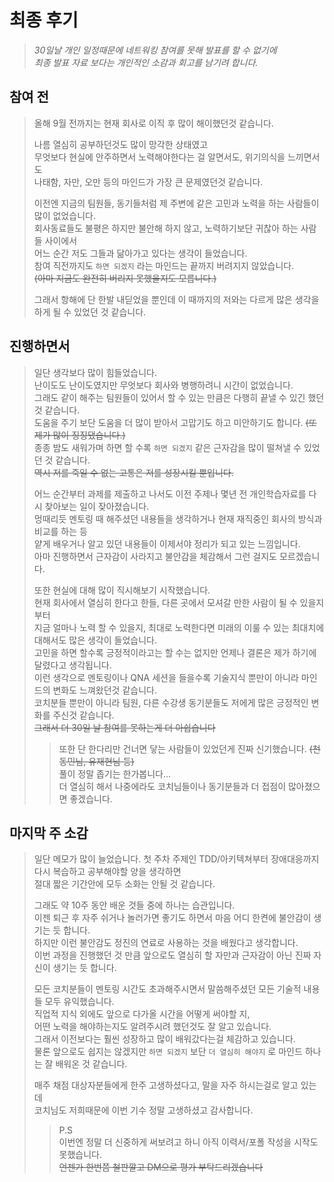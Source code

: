 # 최종 후기

> _30일날 개인 일정때문에 네트워킹 참여를 못해 발표를 할 수 없기에_  
> _최종 발표 자료 보다는 개인적인 소감과 회고를 남기려 합니다._

## 참여 전

> 올해 9월 전까지는 현재 회사로 이직 후 많이 해이했던것 같습니다.
>
> 나름 열심히 공부하던것도 많이 망각한 상태였고  
> 무엇보다 현실에 안주하면서 노력해야한다는 걸 알면서도, 위기의식을 느끼면서도     
> 나태함, 자만, 오만 등의 마인드가 가장 큰 문제였던것 같습니다.
>
> 이전엔 지금의 팀원들, 동기들처럼 제 주변에 같은 고민과 노력을 하는 사람들이 많이 없었습니다.  
> 회사동료들도 불평은 하지만 불안해 하지 않고, 노력하기보단 귀찮아 하는 사람들 사이에서  
> 어느 순간 저도 그들과 닮아가고 있다는 생각이 들었습니다.  
> 참여 직전까지도 ```하면 되겠지``` 라는 마인드는 끝까지 버려지지 않았습니다.  
> ~~(아마 지금도 완전히 버리지 못했을지도 모릅니다.)~~
>
> 그래서 항해에 단 한발 내딛었을 뿐인데 이 때까지의 저와는 다르게 많은 생각을 하게 될 수 있었던 것 같습니다.

## 진행하면서

> 일단 생각보다 많이 힘들었습니다.  
> 난이도도 난이도였지만 무엇보다 회사와 병행하려니 시간이 없었습니다.  
> 그래도 같이 해주는 팀원들이 있어서 할 수 있는 만큼은 다행히 끝낼 수 있긴 했던 것 같습니다.  
> 도움을 주기 보단 도움을 더 많이 받아서 고맙기도 하고 미안하기도 합니다. ~~(또 제가 많이 징징댔습니다.)~~  
> 종종 밤도 새워가며 하면 할 수록 ```하면 되겠지``` 같은 근자감을 많이 떨쳐낼 수 있었던 것 같습니다.  
> ~~역시 저를 죽일 수 없는 고통은 저를 성장시킬 뿐입니다.~~
>
> 어느 순간부터 과제를 제출하고 나서도 이전 주제나 몇년 전 개인학습자료를 다시 찾아보는 일이 잦아졌습니다.  
> 멍때리듯 멘토링 때 해주셨던 내용들을 생각하거나 현재 재직중인 회사의 방식과 비교를 하는 등  
> 얕게 배우거나 알고 있던 내용들이 이제서야 정리가 되고 있는 느낌입니다.  
> 아마 진행하면서 근자감이 사라지고 불안감을 체감해서 그런 걸지도 모르겠습니다.
>
> 또한 현실에 대해 많이 직시해보기 시작했습니다.  
> 현재 회사에서 열심히 한다고 한들, 다른 곳에서 모셔갈 만한 사람이 될 수 있을지 부터  
> 지금 얼마나 노력 할 수 있을지, 최대로 노력한다면 미래의 이룰 수 있는 최대치에 대해서도 많은 생각이 들었습니다.  
> 고민을 하면 할수록 긍정적이라고는 할 수는 없지만 언제나 결론은 제가 하기에 달렸다고 생각됩니다.  
> 이런 생각으로 멘토링이나 QNA 세션을 들을수록 기술지식 뿐만이 아니라 마인드의 변화도 느껴왔던것 같습니다.  
> 코치분들 뿐만이 아니라 팀원, 다른 수강생 동기분들도 저에게 많은 긍정적인 변화를 주신것 같습니다.  
> ~~그래서 더 30일 날 참여를 못하는게 더 아쉽습니다~~
>
>> 또한 단 한다리만 건너면 닿는 사람들이 있었던게 진짜 신기했습니다. ~~(천동민님, 유재현님 등)~~  
> > 풀이 정말 좁기는 한가봅니다...  
> > 더 열심히 해서 나중에라도 코치님들이나 동기분들과 더 접점이 많아졌으면 좋겠습니다.

## 마지막 주 소감

> 일단 메모가 많이 늘었습니다.
> 첫 주차 주제인 TDD/아키텍쳐부터 장애대응까지 다시 복습하고 공부해야할 양을 생각하면  
> 절대 짧은 기간안에 모두 소화는 안될 것 같습니다.
>
> 그래도 약 10주 동안 배운 것들 중에 하나는 습관입니다.  
> 이젠 퇴근 후 자주 쉬거나 놀러가면 좋기도 하면서 마음 어디 한켠에 불안감이 생기는 듯 합니다.  
> 하지만 이런 불안감도 정진의 연료로 사용하는 것을 배웠다고 생각합니다.  
> 이번 과정을 진행했던 것 만큼 앞으로도 열심히 할 자만과 근자감이 아닌 진짜 자신이 생기는 듯 합니다.
>
> 모든 코치분들이 멘토링 시간도 초과해주시면서 말씀해주셨던 모든 기술적 내용들 모두 유익했습니다.  
> 직업적 지식 외에도 앞으로 다가올 시간을 어떻게 써야할 지,   
> 어떤 노력을 해야하는지도 알려주시려 했던것도 잘 알고 있습니다.  
> 그래서 이전보다는 훨씬 성장하고 많이 배워갔다는걸 체감하고 있습니다.  
> 물론 앞으로도 쉽지는 않겠지만  ```하면 되겠지``` 보단 ```더 열심히 해야지``` 로 마인드 하나는 잘 배워온 것 같습니다.
>
> 매주 채점 대상자분들에게 한주 고생하셨다고, 말을 자주 하시는걸로 알고 있는데    
> 코치님도 저희때문에 이번 기수 정말 고생하셨고 감사합니다.
>
>> P.S   
> > 이번엔 정말 더 신중하게 써보려고 하니 아직 이력서/포폴 작성을 시작도 못했습니다.   
> > ~~언젠가 한번쯤 철판깔고 DM으로 평가 부탁드리겠습니다~~ 